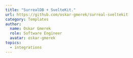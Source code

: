 ```yaml
---
title: "SurrealDB + SvelteKit."
url: https://github.com/oskar-gmerek/surreal-sveltekit
category: Templates
author:
  name: Oskar Gmerek
  role: Software Engineer
  avatar: oskar-gmerek
topics:
  - integrations
---
```



